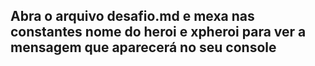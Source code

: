 ## Abra o arquivo desafio.md e mexa nas constantes nome do heroi e xpheroi para ver a mensagem que aparecerá no seu console

